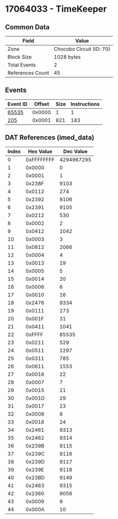 # 17064033 - TimeKeeper

## Common Data

| Field            | Value                    |
|------------------|--------------------------|
| Zone             | Chocobo Circuit (ID: 70) |
| Block Size       | 1028 bytes               |
| Total Events     | 2                        |
| References Count | 45                       |

## Events

| Event ID            | Offset   |   Size |   Instructions |
|---------------------|----------|--------|----------------|
| [65535](./65535.md) | 0x0000   |      1 |              1 |
| [205](./205.md)     | 0x0001   |    821 |            183 |

## DAT References (imed_data)

|   Index | Hex Value   |   Dec Value |
|---------|-------------|-------------|
|       0 | 0xFFFFFFFF  |  4294967295 |
|       1 | 0x0000      |           0 |
|       2 | 0x0001      |           1 |
|       3 | 0x238F      |        9103 |
|       4 | 0x0112      |         274 |
|       5 | 0x2392      |        9106 |
|       6 | 0x2391      |        9105 |
|       7 | 0x0212      |         530 |
|       8 | 0x0002      |           2 |
|       9 | 0x0412      |        1042 |
|      10 | 0x0003      |           3 |
|      11 | 0x0812      |        2066 |
|      12 | 0x0004      |           4 |
|      13 | 0x0013      |          19 |
|      14 | 0x0005      |           5 |
|      15 | 0x0014      |          20 |
|      16 | 0x0006      |           6 |
|      17 | 0x0010      |          16 |
|      18 | 0x2476      |        9334 |
|      19 | 0x0111      |         273 |
|      20 | 0x001F      |          31 |
|      21 | 0x0411      |        1041 |
|      22 | 0xFFFF      |       65535 |
|      23 | 0x0211      |         529 |
|      24 | 0x0511      |        1297 |
|      25 | 0x0311      |         785 |
|      26 | 0x0611      |        1553 |
|      27 | 0x0016      |          22 |
|      28 | 0x0007      |           7 |
|      29 | 0x0015      |          21 |
|      30 | 0x001D      |          29 |
|      31 | 0x0017      |          23 |
|      32 | 0x0008      |           8 |
|      33 | 0x0018      |          24 |
|      34 | 0x2461      |        9313 |
|      35 | 0x2462      |        9314 |
|      36 | 0x239B      |        9115 |
|      37 | 0x239C      |        9116 |
|      38 | 0x239D      |        9117 |
|      39 | 0x239E      |        9118 |
|      40 | 0x23BD      |        9149 |
|      41 | 0x2463      |        9315 |
|      42 | 0x2360      |        9056 |
|      43 | 0x0009      |           9 |
|      44 | 0x000A      |          10 |

